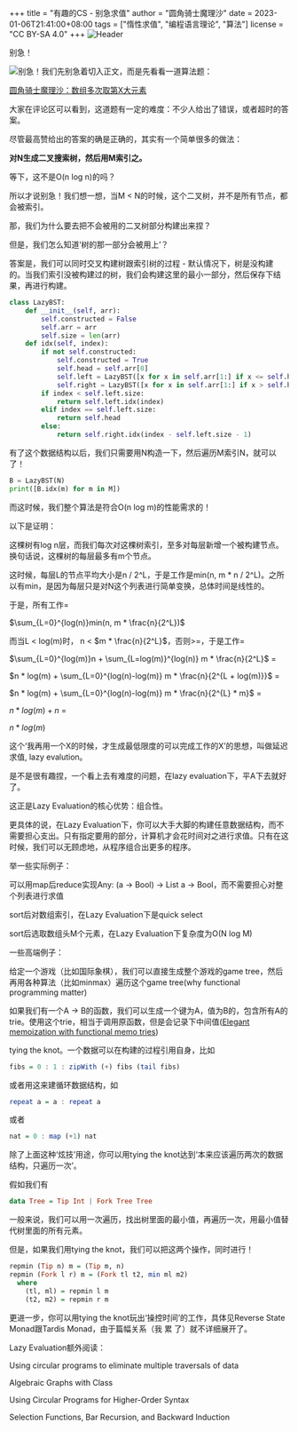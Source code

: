 +++
title = "有趣的CS - 别急求值"
author = "圆角骑士魔理沙"
date = 2023-01-06T21:41:00+08:00
tags = ["惰性求值", "编程语言理论", "算法"]
license = "CC BY-SA 4.0"
+++
![Header](v2-fbf85d3efa95f5483b24d5f4ca20ea1c_1440w.image.jpeg)

别急！

![](v2-fbf85d3efa95f5483b24d5f4ca20ea1c_b.jpg "别急！")我们先别急着切入正文，而是先看看一道算法题：

[圆角骑士魔理沙：数组多次取第X大元素](../578714898)

大家在评论区可以看到，这道题有一定的难度：不少人给出了错误，或者超时的答案。

尽管最高赞给出的答案的确是正确的，其实有一个简单很多的做法：

<strong>对N生成二叉搜索树，然后用M索引之。</strong>

等下，这不是O(n log n)的吗？

所以才说别急！我们想一想，当M \< N的时候，这个二叉树，并不是所有节点，都会被索引。

那，我们为什么要去把不会被用的二叉树部分构建出来捏？

但是，我们怎么知道‘树的那一部分会被用上’？

答案是，我们可以同时交叉构建树跟索引树的过程 - 默认情况下，树是没构建的。当我们索引没被构建过的树，我们会构建这里的最小一部分，然后保存下结果，再进行构建。

````python
class LazyBST:
    def __init__(self, arr):
        self.constructed = False
        self.arr = arr
        self.size = len(arr)
    def idx(self, index):
        if not self.constructed:
            self.constructed = True
            self.head = self.arr[0]
            self.left = LazyBST([x for x in self.arr[1:] if x <= self.head])
            self.right = LazyBST([x for x in self.arr[1:] if x > self.head])
        if index < self.left.size:
            return self.left.idx(index)
        elif index == self.left.size:
            return self.head
        else:
            return self.right.idx(index - self.left.size - 1)
````

有了这个数据结构以后，我们只需要用N构造一下，然后遍历M索引N，就可以了！

````python
B = LazyBST(N)
print([B.idx(m) for m in M])
````

而这时候，我们整个算法是符合O(n log m)的性能需求的！

以下是证明：

这棵树有log n层，而我们每次对这棵树索引，至多对每层新增一个被构建节点。换句话说，这棵树的每层最多有m个节点。

这时候，每层L的节点平均大小是n / 2^L，于是工作是min(n, m \* n / 2^L)。之所以有min，是因为每层只是对N这个列表进行简单变换，总体时间是线性的。

于是，所有工作=

$\sum_{L=0}^{log(n)}min(n, m * \frac{n}{2^L})$ 

而当L \< log(m)时， n \< $m * \frac{n}{2^L}$，否则>=，于是工作=

$\sum_{L=0}^{log(m)}n + \sum_{L=log(m)}^{log(n)} m * \frac{n}{2^L}$ =

$n * log(m) + \sum_{L=0}^{log(n)-log(m)} m * \frac{n}{2^{L + log(m)}}$ =

$n * log(m) + \sum_{L=0}^{log(n)-log(m)} m * \frac{n}{2^{L} * m}$ =

$n * log(m) + n$ =

$n * log(m)$

这个‘我再用一个X的时候，才生成最低限度的可以完成工作的X’的思想，叫做延迟求值, lazy evalution。

是不是很有趣捏，一个看上去有难度的问题，在lazy evaluation下，平A下去就好了。

这正是Lazy Evaluation的核心优势：组合性。

更具体的说，在Lazy Evaluation下，你可以大手大脚的构建任意数据结构，而不需要担心支出。只有指定要用的部分，计算机才会花时间对之进行求值。只有在这时候，我们可以无顾虑地，从程序组合出更多的程序。

举一些实际例子：

可以用map后reduce实现Any: (a -> Bool) -> List a -> Bool，而不需要担心对整个列表进行求值

sort后对数组索引，在Lazy Evaluation下是quick select

sort后选取数组头M个元素，在Lazy Evaluation下复杂度为O(N log M)

一些高端例子：

给定一个游戏（比如国际象棋），我们可以直接生成整个游戏的game tree，然后再用各种算法（比如minmax）遍历这个game tree(why functional programming matter)

如果我们有一个A -> B的函数，我们可以生成一个键为A，值为B的，包含所有A的trie。使用这个trie，相当于调用原函数，但是会记录下中间值([Elegant memoization with functional memo tries](http://conal.net/blog/posts/elegant-memoization-with-functional-memo-tries))

tying the knot。一个数据可以在构建的过程引用自身，比如

````haskell
fibs = 0 : 1 : zipWith (+) fibs (tail fibs)
````

或者用这来建循环数据结构，如

````haskell
repeat a = a : repeat a
````

或者

````haskell
nat = 0 : map (+1) nat
````

除了上面这种‘炫技’用途，你可以用tying the knot达到‘本来应该遍历两次的数据结构，只遍历一次’。

假如我们有

````haskell
data Tree = Tip Int | Fork Tree Tree
````

一般来说，我们可以用一次遍历，找出树里面的最小值，再遍历一次，用最小值替代树里面的所有元素。

但是，如果我们用tying the knot，我们可以把这两个操作，同时进行！

````haskell
repmin (Tip n) m = (Tip m, n)
repmin (Fork l r) m = (Fork tl t2, min ml m2)
  where
    (tl, ml) = repmin l m
    (t2, m2) = repmin r m
````

更进一步，你可以用tying the knot玩出‘操控时间’的工作，具体见Reverse State Monad跟Tardis Monad，由于篇幅关系（我 累 了）就不详细展开了。

Lazy Evaluation额外阅读：

Using circular programs to eliminate multiple traversals of data

Algebraic Graphs with Class

Using Circular Programs for Higher-Order Syntax

Selection Functions, Bar Recursion, and Backward Induction
